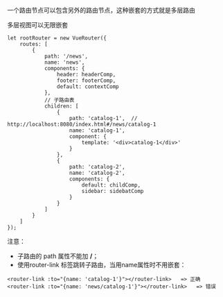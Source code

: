 一个路由节点可以包含另外的路由节点，这种嵌套的方式就是多层路由

多层视图可以无限嵌套

```
let rootRouter = new VueRouter({
	routes: [
		{
			path: '/news',
			name: 'news',
			components: {
				header: headerComp,
				footer: footerComp,
				default: contextComp
			},
			// 子路由表
			children: [
				{
					path: 'catalog-1',	// http://localhost:8080/index.html#/news/catalog-1
					name: 'catalog-1',
					component: {
						template: '<div>catalog-1</div>'
					}
				},
				{
					path: 'catalog-2',
					name: 'catalog-2',
					components: {
						default: childComp,
						sidebar: sidebatComp
					}
				}
			]
		}
	]
});
```

注意：
* 子路由的 path 属性不能加 **/**；
* 使用router-link 标签跳转子路由，当用name属性时不用嵌套：
```
<router-link :to="{name: 'catalog-1'}"></router-link>   => 正确
<router-link :to="{name: 'news/catalog-1'}"></router-link>   => 错误
```

